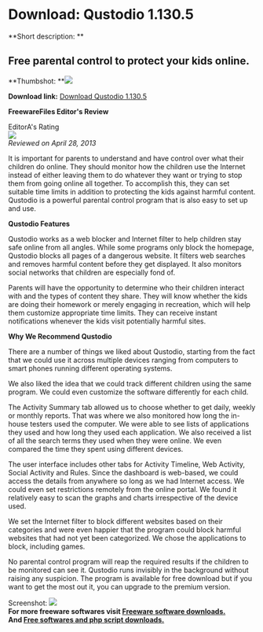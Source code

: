 # Download: Qustodio 1.130.5

**Short description: **

## Free parental control to protect your kids online.

  
**Thumbshot: **![](http://www.freewarefiles.com/screenshot/qustodio_md.jpg)   
  
**Download link:** [Download Qustodio 1.130.5](http://freesoftwares.boysofts.com/Qustodio_program_78461.html)  
  

**FreewareFiles Editor's Review**  
  

EditorA's Rating  
![](http://www.freewarefiles.com/images/rating/5.gif)  
_Reviewed on April 28, 2013_  
  
It is important for parents to understand and have control over what their
children do online. They should monitor how the children use the Internet
instead of either leaving them to do whatever they want or trying to stop them
from going online all together. To accomplish this, they can set suitable time
limits in addition to protecting the kids against harmful content. Qustodio is
a powerful parental control program that is also easy to set up and use.

**Qustodio Features**

Qustodio works as a web blocker and Internet filter to help children stay safe
online from all angles. While some programs only block the homepage, Qustodio
blocks all pages of a dangerous website. It filters web searches and removes
harmful content before they get displayed. It also monitors social networks
that children are especially fond of.

Parents will have the opportunity to determine who their children interact
with and the types of content they share. They will know whether the kids are
doing their homework or merely engaging in recreation, which will help them
customize appropriate time limits. They can receive instant notifications
whenever the kids visit potentially harmful sites.

**Why We Recommend Qustodio**

There are a number of things we liked about Qustodio, starting from the fact
that we could use it across multiple devices ranging from computers to smart
phones running different operating systems.

We also liked the idea that we could track different children using the same
program. We could even customize the software differently for each child.

The Activity Summary tab allowed us to choose whether to get daily, weekly or
monthly reports. That was where we also monitored how long the in-house
testers used the computer. We were able to see lists of applications they used
and how long they used each application. We also received a list of all the
search terms they used when they were online. We even compared the time they
spent using different devices.

The user interface includes other tabs for Activity Timeline, Web Activity,
Social Activity and Rules. Since the dashboard is web-based, we could access
the details from anywhere so long as we had Internet access. We could even set
restrictions remotely from the online portal. We found it relatively easy to
scan the graphs and charts irrespective of the device used.

We set the Internet filter to block different websites based on their
categories and were even happier that the program could block harmful websites
that had not yet been categorized. We chose the applications to block,
including games.

No parental control program will reap the required results if the children to
be monitored can see it. Qustodio runs invisibly in the background without
raising any suspicion. The program is available for free download but if you
want to get the most out it, you can upgrade to the premium version.

  
  
Screenshot: ![](http://www.freewarefiles.com/screenshot/qustodio.jpg)  
**For more freeware softwares visit [Freeware software downloads.](http://freesoftwares.boysofts.com/)**   
**And [Free softwares and php script downloads.](http://www.boysofts.com/)**

